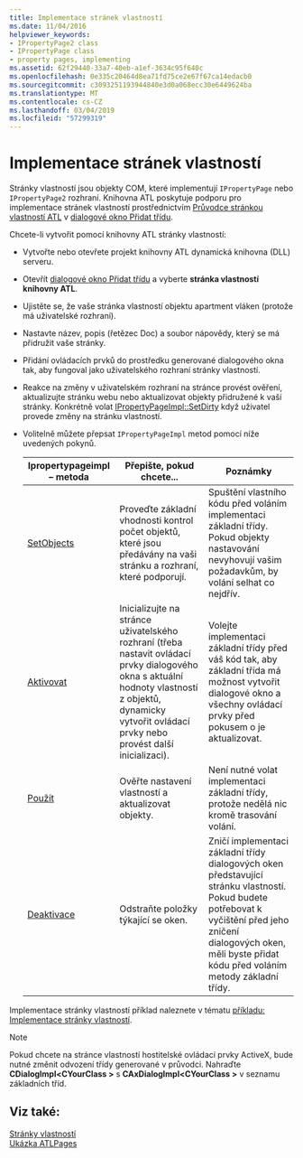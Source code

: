 ```yaml
---
title: Implementace stránek vlastností
ms.date: 11/04/2016
helpviewer_keywords:
- IPropertyPage2 class
- IPropertyPage class
- property pages, implementing
ms.assetid: 62f29440-33a7-40eb-a1ef-3634c95f640c
ms.openlocfilehash: 0e335c20464d8ea71fd75ce2e67f67ca14edacb0
ms.sourcegitcommit: c3093251193944840e3d0a068ecc30e6449624ba
ms.translationtype: MT
ms.contentlocale: cs-CZ
ms.lasthandoff: 03/04/2019
ms.locfileid: "57299319"
---
```

# <a name="implementing-property-pages"></a>Implementace stránek vlastností

Stránky vlastností jsou objekty COM, které implementují `IPropertyPage` nebo `IPropertyPage2` rozhraní. Knihovna ATL poskytuje podporu pro implementace stránek vlastností prostřednictvím [Průvodce stránkou vlastností ATL](../atl/reference/atl-property-page-wizard.md) v [dialogové okno Přidat třídu](../ide/add-class-dialog-box.md).

Chcete-li vytvořit pomocí knihovny ATL stránky vlastností:

- Vytvořte nebo otevřete projekt knihovny ATL dynamická knihovna (DLL) serveru.

- Otevřít [dialogové okno Přidat třídu](../ide/add-class-dialog-box.md) a vyberte **stránka vlastností knihovny ATL**.

- Ujistěte se, že vaše stránka vlastností objektu apartment vláken (protože má uživatelské rozhraní).

- Nastavte název, popis (řetězec Doc) a soubor nápovědy, který se má přidružit vaše stránky.

- Přidání ovládacích prvků do prostředku generované dialogového okna tak, aby fungoval jako uživatelského rozhraní stránky vlastností.

- Reakce na změny v uživatelském rozhraní na stránce provést ověření, aktualizujte stránku webu nebo aktualizovat objekty přidružené k vaší stránky. Konkrétně volat [IPropertyPageImpl::SetDirty](../atl/reference/ipropertypageimpl-class.md#setdirty) když uživatel provede změny na stránku vlastností.

- Volitelně můžete přepsat `IPropertyPageImpl` metod pomocí níže uvedených pokynů.

   |Ipropertypageimpl – metoda|Přepište, pokud chcete...|Poznámky|
   |------------------------------|----------------------------------|-----------|
   |[SetObjects](../atl/reference/ipropertypageimpl-class.md#setobjects)|Proveďte základní vhodnosti kontrol počet objektů, které jsou předávány na vaši stránku a rozhraní, které podporují.|Spuštění vlastního kódu před voláním implementaci základní třídy. Pokud objekty nastavování nevyhovují vašim požadavkům, by volání selhat co nejdřív.|
   |[Aktivovat](../atl/reference/ipropertypageimpl-class.md#activate)|Inicializujte na stránce uživatelského rozhraní (třeba nastavit ovládací prvky dialogového okna s aktuální hodnoty vlastností z objektů, dynamicky vytvořit ovládací prvky nebo provést další inicializaci).|Volejte implementaci základní třídy před váš kód tak, aby základní třída má možnost vytvořit dialogové okno a všechny ovládací prvky před pokusem o je aktualizovat.|
   |[Použít](../atl/reference/ipropertypageimpl-class.md#apply)|Ověřte nastavení vlastností a aktualizovat objekty.|Není nutné volat implementaci základní třídy, protože nedělá nic kromě trasování volání.|
   |[Deaktivace](../atl/reference/ipropertypageimpl-class.md#deactivate)|Odstraňte položky týkající se oken.|Zničí implementaci základní třídy dialogových oken představující stránku vlastností. Pokud budete potřebovat k vyčištění před jeho zničení dialogových oken, měli byste přidat kódu před voláním metody základní třídy.|

Implementace stránky vlastností příklad naleznete v tématu [příkladu: Implementace stránky vlastností](../atl/example-implementing-a-property-page.md).

> [!NOTE]
> Pokud chcete na stránce vlastností hostitelské ovládací prvky ActiveX, bude nutné změnit odvození třídy generované v průvodci. Nahraďte **CDialogImpl\<CYourClass >** s **CAxDialogImpl\<CYourClass >** v seznamu základních tříd.

## <a name="see-also"></a>Viz také:

[Stránky vlastností](../atl/atl-com-property-pages.md)<br/>
[Ukázka ATLPages](../visual-cpp-samples.md)
